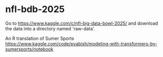 # nfl-bdb-2025

Go to https://www.kaggle.com/c/nfl-big-data-bowl-2025/ and download the data into a directory named 'raw-data'.

An R translation of Sumer Sports https://www.kaggle.com/code/pvabish/modeling-with-transformers-by-sumersports/notebook
